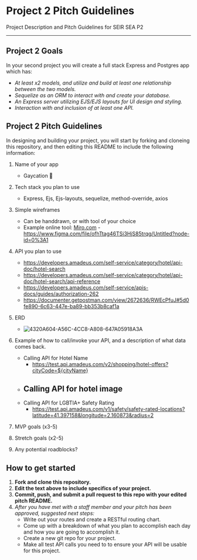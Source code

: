 # Project 2 Pitch Guidelines
Project Description and Pitch Guidelines for SEIR SEA P2

---
## Project 2 Goals

In your second project you will create a full stack Express and Postgres app which has:
- *At least x2 models, and utilize and build at least one relationship between the two models.*
- *Sequelize as an ORM to interact with and create your database.*
- *An Express server utilizing EJS/EJS layouts for UI design and styling.*
- *Interaction with and inclusion of at least one API.*

## Project 2 Pitch Guidelines

In designing and building your project, you will start by forking and cloneing this repository, and then editing this README to include the following information: 
1. Name of your app
     - Gaycation 🌈

2. Tech stack you plan to use
     - Express, Ejs, Ejs-layouts, sequelize, method-override, axios

3. Simple wireframes
     * Can be handdrawn, or with tool of your choice
     * Example online tool: [Miro.com](https://miro.com/)
          -https://www.figma.com/file/ofhTtag46TSi3HjS85trqg/Untitled?node-id=0%3A1

5. API you plan to use
     - https://developers.amadeus.com/self-service/category/hotel/api-doc/hotel-search
     - https://developers.amadeus.com/self-service/category/hotel/api-doc/hotel-search/api-reference
     - https://developers.amadeus.com/self-service/apis-docs/guides/authorization-262
     - https://documenter.getpostman.com/view/2672636/RWEcPfuJ#5d0fe890-6c63-447e-ba89-bb353b8caf1a

6. ERD
    - ![4320A604-A56C-4CC8-A808-647A05918A3A](https://user-images.githubusercontent.com/78924263/141371472-aaa80b2c-c8a4-455d-af4e-8a9315b10482.jpeg)

7. Example of how to call/invoke your API, and a description of what data comes back.
     - Calling API for Hotel Name
          - https://test.api.amadeus.com/v2/shopping/hotel-offers?cityCode=${cityName}
     - Calling API for hotel image
          -
     - Calling API for LGBTIA+ Safety Rating
          - https://test.api.amadeus.com/v1/safety/safety-rated-locations?latitude=41.397158&longitude=2.160873&radius=2
8. MVP goals (x3-5)
9. Stretch goals (x2-5)
10. Any potential roadblocks?

## How to get started
1. **Fork and clone this repository.**
2. **Edit the text above to include specifics of your project.**
3. **Commit, push, and submit a pull request to this repo with your edited pitch README.**
4. *After you have met with a staff member and your pitch has been approved, suggested next steps:*
      * Write out your routes and create a RESTful routing chart.
      * Come up with a breakdown of what you plan to accomplish each day and how you are going to accomplish it.
      * Create a new git repo for your project. 
      * Make all test API calls you need to to ensure your API will be usable for this project. 
      




